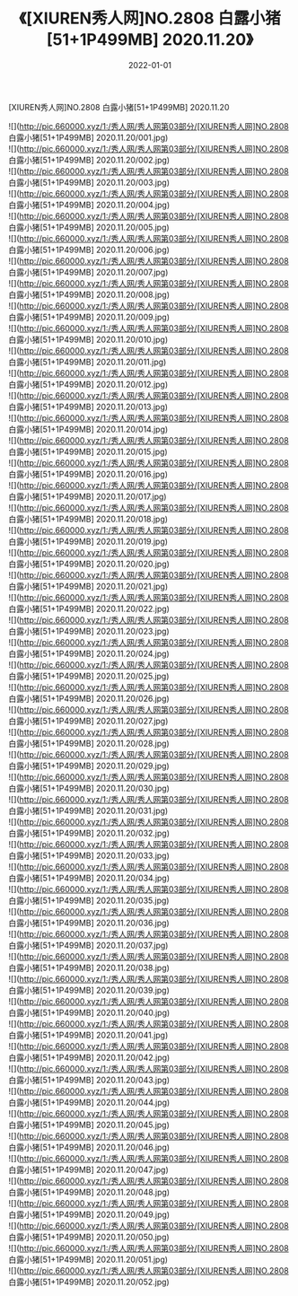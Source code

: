 ﻿---
layout: post
title:  《[XIUREN秀人网]NO.2808 白露小猪[51+1P499MB] 2020.11.20》
date:   2022-01-01
img: http://pic.660000.xyz/1:/秀人网/秀人网第03部分/[XIUREN秀人网]NO.2808 白露小猪[51+1P499MB] 2020.11.20/000.jpg
categories: [美女, 清纯, 唯美]
---

[XIUREN秀人网]NO.2808 白露小猪[51+1P499MB] 2020.11.20

 ![](http://pic.660000.xyz/1:/秀人网/秀人网第03部分/[XIUREN秀人网]NO.2808 白露小猪[51+1P499MB] 2020.11.20/001.jpg) <br>![](http://pic.660000.xyz/1:/秀人网/秀人网第03部分/[XIUREN秀人网]NO.2808 白露小猪[51+1P499MB] 2020.11.20/002.jpg) <br>![](http://pic.660000.xyz/1:/秀人网/秀人网第03部分/[XIUREN秀人网]NO.2808 白露小猪[51+1P499MB] 2020.11.20/003.jpg) <br>![](http://pic.660000.xyz/1:/秀人网/秀人网第03部分/[XIUREN秀人网]NO.2808 白露小猪[51+1P499MB] 2020.11.20/004.jpg) <br>![](http://pic.660000.xyz/1:/秀人网/秀人网第03部分/[XIUREN秀人网]NO.2808 白露小猪[51+1P499MB] 2020.11.20/005.jpg) <br>![](http://pic.660000.xyz/1:/秀人网/秀人网第03部分/[XIUREN秀人网]NO.2808 白露小猪[51+1P499MB] 2020.11.20/006.jpg) <br>![](http://pic.660000.xyz/1:/秀人网/秀人网第03部分/[XIUREN秀人网]NO.2808 白露小猪[51+1P499MB] 2020.11.20/007.jpg) <br>![](http://pic.660000.xyz/1:/秀人网/秀人网第03部分/[XIUREN秀人网]NO.2808 白露小猪[51+1P499MB] 2020.11.20/008.jpg) <br>![](http://pic.660000.xyz/1:/秀人网/秀人网第03部分/[XIUREN秀人网]NO.2808 白露小猪[51+1P499MB] 2020.11.20/009.jpg) <br>![](http://pic.660000.xyz/1:/秀人网/秀人网第03部分/[XIUREN秀人网]NO.2808 白露小猪[51+1P499MB] 2020.11.20/010.jpg) <br>![](http://pic.660000.xyz/1:/秀人网/秀人网第03部分/[XIUREN秀人网]NO.2808 白露小猪[51+1P499MB] 2020.11.20/011.jpg) <br>![](http://pic.660000.xyz/1:/秀人网/秀人网第03部分/[XIUREN秀人网]NO.2808 白露小猪[51+1P499MB] 2020.11.20/012.jpg) <br>![](http://pic.660000.xyz/1:/秀人网/秀人网第03部分/[XIUREN秀人网]NO.2808 白露小猪[51+1P499MB] 2020.11.20/013.jpg) <br>![](http://pic.660000.xyz/1:/秀人网/秀人网第03部分/[XIUREN秀人网]NO.2808 白露小猪[51+1P499MB] 2020.11.20/014.jpg) <br>![](http://pic.660000.xyz/1:/秀人网/秀人网第03部分/[XIUREN秀人网]NO.2808 白露小猪[51+1P499MB] 2020.11.20/015.jpg) <br>![](http://pic.660000.xyz/1:/秀人网/秀人网第03部分/[XIUREN秀人网]NO.2808 白露小猪[51+1P499MB] 2020.11.20/016.jpg) <br>![](http://pic.660000.xyz/1:/秀人网/秀人网第03部分/[XIUREN秀人网]NO.2808 白露小猪[51+1P499MB] 2020.11.20/017.jpg) <br>![](http://pic.660000.xyz/1:/秀人网/秀人网第03部分/[XIUREN秀人网]NO.2808 白露小猪[51+1P499MB] 2020.11.20/018.jpg) <br>![](http://pic.660000.xyz/1:/秀人网/秀人网第03部分/[XIUREN秀人网]NO.2808 白露小猪[51+1P499MB] 2020.11.20/019.jpg) <br>![](http://pic.660000.xyz/1:/秀人网/秀人网第03部分/[XIUREN秀人网]NO.2808 白露小猪[51+1P499MB] 2020.11.20/020.jpg) <br>![](http://pic.660000.xyz/1:/秀人网/秀人网第03部分/[XIUREN秀人网]NO.2808 白露小猪[51+1P499MB] 2020.11.20/021.jpg) <br>![](http://pic.660000.xyz/1:/秀人网/秀人网第03部分/[XIUREN秀人网]NO.2808 白露小猪[51+1P499MB] 2020.11.20/022.jpg) <br>![](http://pic.660000.xyz/1:/秀人网/秀人网第03部分/[XIUREN秀人网]NO.2808 白露小猪[51+1P499MB] 2020.11.20/023.jpg) <br>![](http://pic.660000.xyz/1:/秀人网/秀人网第03部分/[XIUREN秀人网]NO.2808 白露小猪[51+1P499MB] 2020.11.20/024.jpg) <br>![](http://pic.660000.xyz/1:/秀人网/秀人网第03部分/[XIUREN秀人网]NO.2808 白露小猪[51+1P499MB] 2020.11.20/025.jpg) <br>![](http://pic.660000.xyz/1:/秀人网/秀人网第03部分/[XIUREN秀人网]NO.2808 白露小猪[51+1P499MB] 2020.11.20/026.jpg) <br>![](http://pic.660000.xyz/1:/秀人网/秀人网第03部分/[XIUREN秀人网]NO.2808 白露小猪[51+1P499MB] 2020.11.20/027.jpg) <br>![](http://pic.660000.xyz/1:/秀人网/秀人网第03部分/[XIUREN秀人网]NO.2808 白露小猪[51+1P499MB] 2020.11.20/028.jpg) <br>![](http://pic.660000.xyz/1:/秀人网/秀人网第03部分/[XIUREN秀人网]NO.2808 白露小猪[51+1P499MB] 2020.11.20/029.jpg) <br>![](http://pic.660000.xyz/1:/秀人网/秀人网第03部分/[XIUREN秀人网]NO.2808 白露小猪[51+1P499MB] 2020.11.20/030.jpg) <br>![](http://pic.660000.xyz/1:/秀人网/秀人网第03部分/[XIUREN秀人网]NO.2808 白露小猪[51+1P499MB] 2020.11.20/031.jpg) <br>![](http://pic.660000.xyz/1:/秀人网/秀人网第03部分/[XIUREN秀人网]NO.2808 白露小猪[51+1P499MB] 2020.11.20/032.jpg) <br>![](http://pic.660000.xyz/1:/秀人网/秀人网第03部分/[XIUREN秀人网]NO.2808 白露小猪[51+1P499MB] 2020.11.20/033.jpg) <br>![](http://pic.660000.xyz/1:/秀人网/秀人网第03部分/[XIUREN秀人网]NO.2808 白露小猪[51+1P499MB] 2020.11.20/034.jpg) <br>![](http://pic.660000.xyz/1:/秀人网/秀人网第03部分/[XIUREN秀人网]NO.2808 白露小猪[51+1P499MB] 2020.11.20/035.jpg) <br>![](http://pic.660000.xyz/1:/秀人网/秀人网第03部分/[XIUREN秀人网]NO.2808 白露小猪[51+1P499MB] 2020.11.20/036.jpg) <br>![](http://pic.660000.xyz/1:/秀人网/秀人网第03部分/[XIUREN秀人网]NO.2808 白露小猪[51+1P499MB] 2020.11.20/037.jpg) <br>![](http://pic.660000.xyz/1:/秀人网/秀人网第03部分/[XIUREN秀人网]NO.2808 白露小猪[51+1P499MB] 2020.11.20/038.jpg) <br>![](http://pic.660000.xyz/1:/秀人网/秀人网第03部分/[XIUREN秀人网]NO.2808 白露小猪[51+1P499MB] 2020.11.20/039.jpg) <br>![](http://pic.660000.xyz/1:/秀人网/秀人网第03部分/[XIUREN秀人网]NO.2808 白露小猪[51+1P499MB] 2020.11.20/040.jpg) <br>![](http://pic.660000.xyz/1:/秀人网/秀人网第03部分/[XIUREN秀人网]NO.2808 白露小猪[51+1P499MB] 2020.11.20/041.jpg) <br>![](http://pic.660000.xyz/1:/秀人网/秀人网第03部分/[XIUREN秀人网]NO.2808 白露小猪[51+1P499MB] 2020.11.20/042.jpg) <br>![](http://pic.660000.xyz/1:/秀人网/秀人网第03部分/[XIUREN秀人网]NO.2808 白露小猪[51+1P499MB] 2020.11.20/043.jpg) <br>![](http://pic.660000.xyz/1:/秀人网/秀人网第03部分/[XIUREN秀人网]NO.2808 白露小猪[51+1P499MB] 2020.11.20/044.jpg) <br>![](http://pic.660000.xyz/1:/秀人网/秀人网第03部分/[XIUREN秀人网]NO.2808 白露小猪[51+1P499MB] 2020.11.20/045.jpg) <br>![](http://pic.660000.xyz/1:/秀人网/秀人网第03部分/[XIUREN秀人网]NO.2808 白露小猪[51+1P499MB] 2020.11.20/046.jpg) <br>![](http://pic.660000.xyz/1:/秀人网/秀人网第03部分/[XIUREN秀人网]NO.2808 白露小猪[51+1P499MB] 2020.11.20/047.jpg) <br>![](http://pic.660000.xyz/1:/秀人网/秀人网第03部分/[XIUREN秀人网]NO.2808 白露小猪[51+1P499MB] 2020.11.20/048.jpg) <br>![](http://pic.660000.xyz/1:/秀人网/秀人网第03部分/[XIUREN秀人网]NO.2808 白露小猪[51+1P499MB] 2020.11.20/049.jpg) <br>![](http://pic.660000.xyz/1:/秀人网/秀人网第03部分/[XIUREN秀人网]NO.2808 白露小猪[51+1P499MB] 2020.11.20/050.jpg) <br>![](http://pic.660000.xyz/1:/秀人网/秀人网第03部分/[XIUREN秀人网]NO.2808 白露小猪[51+1P499MB] 2020.11.20/051.jpg) <br>![](http://pic.660000.xyz/1:/秀人网/秀人网第03部分/[XIUREN秀人网]NO.2808 白露小猪[51+1P499MB] 2020.11.20/052.jpg) <br>